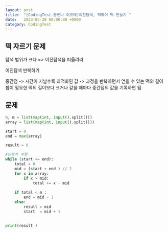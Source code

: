 ```yaml
---
layout: post
title:  "[CodingTest-동빈나 이코테]이진탐색, 떡볶이 떡 만들기 " 
date:   2023-05-28 00:00:00 +0900
category: CodingTest
---
```



떡 자르기 문제 
----- 
탐색 범위가 크다 => 이진탐색을 떠올려라 

이진탐색 반복하기 

중간점 -> 시간이 지날수록 최적화된 값 -> 과정을 반복하면서 얻을 수 있는 떡의 길이 합이 필요한 떡의 길이보다 크거나 같을 때마다 중간점의 값을 기록하면 됨 




## 문제 
```py
n, m = list(map(int, input().split()))
array = list(map(int, input().split()))

start = 0 
end = max(array)

result = 0

#반복적 수행 
while (start <= end):
    total = 0
    mid = (start + end ) // 2
    for x in array:
        if x > mid:
            total += x - mid 
    
    if total < m :
        end = mid - 1
    else:
        result = mid 
        start  = mid + 1
    

print(result )
```